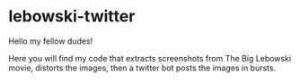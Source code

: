 # lebowski-twitter
Hello my fellow dudes!

Here you will find my code that extracts screenshots from The Big Lebowski movie, 
distorts the images, then a twitter bot posts the images in bursts.
